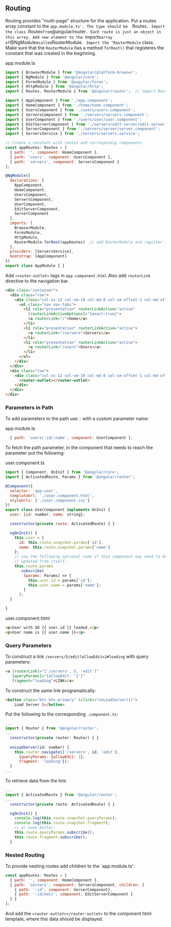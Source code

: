 ## Routing
Routing provides "multi-page" structure for the application. Put a routes array constant to the `app.module.ts'. The type should be 
`Routes`. Import the class `Routes` from `@angular/router`. Each route is just an object in this arrey. Add new element to
the `imports` array of `@NgModules` called `RouterModule`. Import the "RouterModule` class. Make sure that the `RouterModule` has
a method `forRoot()` that registeres the constant that was created in the beginning.

app.module.ts
```javascript
import { BrowserModule } from '@angular/platform-browser';
import { NgModule } from '@angular/core';
import { FormsModule } from '@angular/forms';
import { HttpModule } from '@angular/http';
import { Routes, RouterModule } from '@angular/router';  // import Routers and RouterModule 

import { AppComponent } from './app.component';
import { HomeComponent } from './home/home.component';
import { UsersComponent } from './users/users.component';
import { ServersComponent } from './servers/servers.component';
import { UserComponent } from './users/user/user.component';
import { EditServerComponent } from './servers/edit-server/edit-server.component';
import { ServerComponent } from './servers/server/server.component';
import { ServersService } from './servers/servers.service';

// Create a constant with routes and correspondig components
const appRoutes: Routes = [
  { path: '', component: HomeComponent },
  { path: 'users', component: UsersComponent },
  { path: 'servers', component: ServersComponent }
]; 

@NgModule({
  declarations: [
    AppComponent,
    HomeComponent,
    UsersComponent,
    ServersComponent,
    UserComponent,
    EditServerComponent,
    ServerComponent
  ],
  imports: [
    BrowserModule,
    FormsModule,
    HttpModule,
    RouterModule.forRoot(appRoutes)  // add RouterModule and register the constant created above
  ],
  providers: [ServersService],
  bootstrap: [AppComponent]
})
export class AppModule { }
```
Add `<router-outlet>` tags in `app.component.html` Also add `routerLink` directive to the navigation bar.
```html
<div class="container">
  <div class="row">
    <div class="col-xs-12 col-sm-10 col-md-8 col-sm-offset-1 col-md-offset-2">
      <ul class="nav nav-tabs">
        <li role="presentation" routerLinkActive="active"
          [routerLinkActiveOptions]="{exact:true}">
          <a routerLink="/">Home</a>
        </li>
        <li role="presentation" routerLinkActive="active">
          <a routerLink="/servers">Servers</a>
        </li>
        <li role="presentation" routerLinkActive="active">
          <a routerLink="/users">Users</a>
        </li>
      </ul>
    </div>
  </div>
  <div class="row">
    <div class="col-xs-12 col-sm-10 col-md-8 col-sm-offset-1 col-md-offset-2">
      <router-outlet></router-outlet>
    </div>
  </div>
</div>
```
### Parameters in Path
To add parameters to the path use `:` with a custom parameter name:

app.module.ts
```javascript
  { path: 'users/:id/:name', component: UserComponent },
```
To fetch the path parameter, in the component that needs to reach the parameter put the following:

user.component.ts
```javascript
import { Component, OnInit } from '@angular/core';
import { ActivatedRoute, Params } from '@angular/router';

@Component({
  selector: 'app-user',
  templateUrl: './user.component.html',
  styleUrls: ['./user.component.css']
})
export class UserComponent implements OnInit {
  user: {id: number, name: string};

  constructor(private route: ActivatedRoute) { }

  ngOnInit() {
    this.user = {
      id: this.route.snapshot.params['id'],
      name: this.route.snapshot.params['name']
    };
    // use the following optional code if this component may need to be
    // updated from itself.
    this.route.params
      .subscribe(
        (params: Params) => {
          this.user.id = params['id'];
          this.user.name = params['name'];
        }
      );
  }

}
```
user.component.html
```html
<p>User with ID {{ user.id }} loaded.</p>
<p>User name is {{ user.name }}</p>
```
### Query Parameters
To construct a link `/servers/5/edit?allowEdit=1#loading` with query parameters:
```html
<a [routerLink]="['/servers', 5, 'edit']"
   [queryParams]="{allowEdit: '1'}"
   fragment="loading">LINK</a>
```
To construct the same link programatically:
```html
<button class="btn btn-primary" (click)="onLoadServer(1)">
    Load Server 1</button>
```
Put the following to the corresponding `.component.ts`:
```javascript
...
import { Router } from '@angular/router';
...
  constructor(private router: Router) { }
  
  onLoadServer(id: number) {
    this.router.navigate(['/servers', id, 'edit'], 
      {queryParams: {allowEdit: 1},
      fragment: 'loading'});
  }
...
```
To retrieve data from the link:
```javascript
...
import { ActivatedRoute } from '@angular/router';
...
  constructor(private route: ActivatedRoute) { }

  ngOnInit() {
    console.log(this.route.snapshot.queryParams);
    console.log(this.route.snapshot.fragment);
    // or even better:
    this.route.queryParams.subscribe();
    this.route.fragment.subscribe();
  }
```
### Nested Routing
To provide nesting routes add children to the `app.module.ts':
```javascript
const appRoutes: Routes = [
  { path: '', component: HomeComponent },
  { path: 'servers', component: ServersComponent, children: [
    { path: ':id', component: ServerComponent},
    { path: ':id/edit', component: EditServerComponent }
  ] }
]; 
```
And add the `<router-outlet></router-outlet>` to the component html template, where this data should be displayed.
